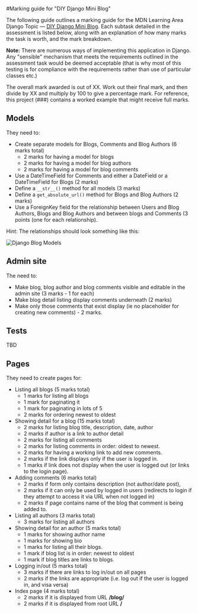#Marking guide for "DIY Django Mini Blog"

The following guide outlines a marking guide for the MDN Learning Area Django Topic — [DIY Django Mini Blog](https://developer.mozilla.org/en-US/docs/Learn/Server-side/Django/django_assessment_blog). Each subtask detailed in the assessment is listed below, along with an explanation of how many marks the task is worth, and the mark breakdown.

**Note:** There are numerous ways of implementing this application in Django. Any "sensible" mechanism that meets the requirements outlined in the assessment task would be deemed acceptable (that is why most of this testing is for compliance with the requirements rather than use of particular classes etc.)

The overall mark awarded is out of XX. Work out their final mark, and then divide by XX and multiply by 100 to give a percentage mark. For reference, this project (###) contains a worked example that might receive full marks. 

## Models

They need to:

* Create separate models for Blogs, Comments and Blog Authors (6 marks total)
  * 2 marks for having a model for blogs
  * 2 marks for having a model for blog authors
  * 2 marks for having a model for blog comments
* Use a DateTimeField for Comments and either a DateField or a DateTimeField for Blogs (2 marks)
* Define a ``__str__()`` method for all models (3 marks)
* Define a ``get_absolute_url()`` method for Blogs and Blog Authors  (2 marks)
* Use a ForeignKey field for the relationship between Users and Blog Authors, Blogs and Blog Authors and between blogs and Comments (3 points (one for each relationship).

Hint: The relationships should look something like this:

  ![Django Blog Models](https://github.com/hamishwillee/django_diy_blog/blob/master/blog/static/images/diy_django_mini_blog_models.png)
  
## Admin site

The need to:
* Make blog, blog author and blog comments visible and editable in the admin site (3 marks - 1 for each)
* Make blog detail listing display comments underneath (2 marks)
* Make only those comments that exist display (ie no placeholder for creating new comments) - 2 marks.

## Tests

TBD

## Pages

They need to create pages for:

* Listing all blogs (5 marks total)
  * 1 marks for listing all blogs
  * 1 mark for paginating it
  * 1 mark for paginating in lots of 5
  * 2 marks for ordering newest to oldest
* Showing detail for a blog (15 marks total)
  * 2 marks for listing blog title, description, date, author
  * 2 marks if author is a link to author detail
  * 2 marks for listing all comments
  * 2 marks for listing comments in order: oldest to newest.
  * 2 marks for having a working link to add new comments.
  * 2 marks if the link displays only if the user is logged in.
  * 1 marks if link does not display when the user is logged out (or links to the login page).
* Adding comments (6 marks total)
  * 2 marks if form only contains description (not author/date post), 
  * 2 marks if it can only be used by logged in users (redirects to login if they attempt to access it via URL when not logged in)
  * 2 marks if page contains name of the blog that comment is being added to.
* Listing all authors (3 marks total)
  * 3 marks for listing all authors
* Showing detail for an author (5 marks total)
  * 1 marks for showing author name 
  * 1 marks for showing bio
  * 1 marks for listing all their blogs.
  * 1 mark if blog list is in order: newest to oldest
  * 1 mark if blog titles are links to blogs.
* Logging in/out (5 marks total)
  * 3 marks if there are links to log in/out on all pages
  * 2 marks if the links are appropriate (i.e. log out if the user is logged in, and visa versa)
* Index page (4 marks total)
  * 2 marks if it is displayed from URL **/blog/**
  * 2 marks if it is displayed from root URL **/**

